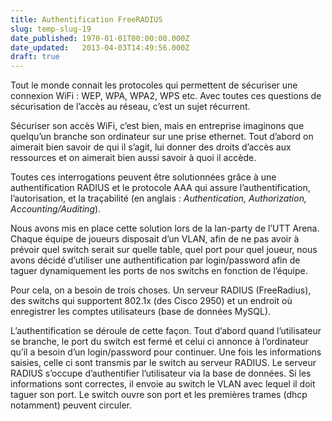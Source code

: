 ```yaml
---
title: Authentification FreeRADIUS
slug: temp-slug-19
date_published: 1970-01-01T00:00:00.000Z
date_updated:   2013-04-03T14:49:56.000Z
draft: true
---
```



Tout le monde connait les protocoles qui permettent de sécuriser une connexion WiFi : WEP, WPA, WPA2, WPS etc. Avec toutes ces questions de sécurisation de l’accès au réseau, c’est un sujet récurrent.

Sécuriser son accès WiFi, c’est bien, mais en entreprise imaginons que quelqu’un branche son ordinateur sur une prise ethernet. Tout d’abord on aimerait bien savoir de qui il s’agit, lui donner des droits d’accès aux ressources et on aimerait bien aussi savoir à quoi il accède.

Toutes ces interrogations peuvent être solutionnées grâce à une authentification RADIUS et le protocole AAA qui assure l’authentification, l’autorisation, et la traçabilité (en anglais : *Authentication, Authorization, Accounting/Auditing*).

Nous avons mis en place cette solution lors de la lan-party de l’UTT Arena. Chaque équipe de joueurs disposait d’un VLAN, afin de ne pas avoir à prévoir quel switch serait sur quelle table, quel port pour quel joueur, nous avons décidé d’utiliser une authentification par login/password afin de taguer dynamiquement les ports de nos switchs en fonction de l’équipe.

Pour cela, on a besoin de trois choses. Un serveur RADIUS (FreeRadius), des switchs qui supportent 802.1x (des Cisco 2950) et un endroit où enregistrer les comptes utilisateurs (base de données MySQL).

L’authentification se déroule de cette façon. Tout d’abord quand l’utilisateur se branche, le port du switch est fermé et celui ci annonce à l’ordinateur qu’il a besoin d’un login/password pour continuer. Une fois les informations saisies, celle ci sont transmis par le switch au serveur RADIUS. Le serveur RADIUS s’occupe d’authentifier l’utilisateur via la base de données. Si les informations sont correctes, il envoie au switch le VLAN avec lequel il doit taguer son port. Le switch ouvre son port et les premières trames (dhcp notamment) peuvent circuler.



